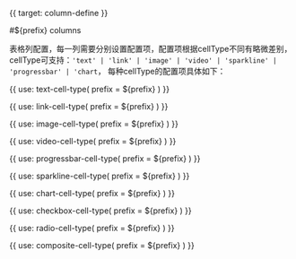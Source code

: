 {{ target: column-define }}

#${prefix} columns

表格列配置，每一列需要分别设置配置项，配置项根据cellType不同有略微差别，cellType可支持：`'text' | 'link' | 'image' | 'video' | 'sparkline' | 'progressbar' | 'chart`， 每种cellType的配置项具体如下：


{{ use: text-cell-type(
    prefix = ${prefix}
) }}

{{ use: link-cell-type(
    prefix = ${prefix}
) }}

{{ use: image-cell-type(
    prefix = ${prefix}
) }}

{{ use: video-cell-type(
    prefix = ${prefix}
) }}

{{ use: progressbar-cell-type(
    prefix = ${prefix}
) }}

{{ use: sparkline-cell-type(
    prefix = ${prefix}
) }}

{{ use: chart-cell-type(
    prefix = ${prefix}
) }}

{{ use: checkbox-cell-type(
    prefix = ${prefix}
) }}

{{ use: radio-cell-type(
    prefix = ${prefix}
) }}

{{ use: composite-cell-type(
    prefix = ${prefix}
) }}
